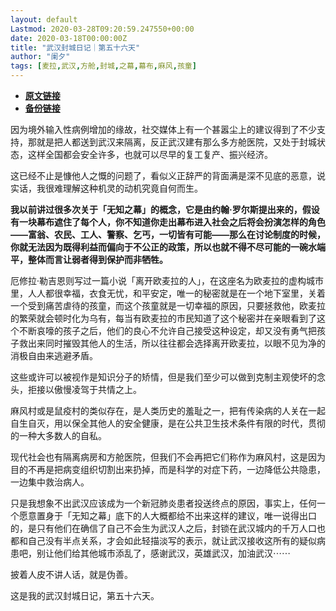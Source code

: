 ```yaml
---
layout: default
Lastmod: 2020-03-28T09:20:59.247550+00:00
date: 2020-03-18T00:00:00Z
title: "武汉封城日记｜第五十六天"
author: "阑夕"
tags: [麦拉,武汉,方舱,封城,之幕,幕布,麻风,孩童]
---
```


* [**原文链接**](https://mp.weixin.qq.com/s/Y4WXpgNmm0zDPCcE_NDA9w)
* [**备份链接**](https://archive.li/wip/Ltc06)


因为境外输入性病例增加的缘故，社交媒体上有一个甚嚣尘上的建议得到了不少支持，那就是把人都送到武汉来隔离，反正武汉建有那么多方舱医院，又处于封城状态，这样全国都会安全许多，也就可以尽早的复工复产、振兴经济。

这已经不止是慷他人之慨的问题了，看似义正辞严的背面满是深不见底的恶意，说实话，我很难理解这种机灵的动机究竟自何而生。

**我以前讲过很多次关于「无知之幕」的概念，它是由约翰·罗尔斯提出来的，假设有一块幕布遮住了每个人，你不知道你走出幕布进入社会之后将会扮演怎样的角色——富翁、农民、工人、警察、乞丐，一切皆有可能——那么在讨论制度的时候，你就无法因为既得利益而偏向于不公正的政策，所以也就不得不尽可能的一碗水端平，整体而言让弱者得到保护而非牺牲。**

厄修拉·勒吉恩则写过一篇小说「离开欧麦拉的人」，在这座名为欧麦拉的虚构城市里，人人都很幸福，衣食无忧，和平安定，唯一的秘密就是在一个地下室里，关着一个受到痛苦虐待的孩童，而这个孩童就是一切幸福的原因，只要拯救他，欧麦拉的繁荣就会顿时化为乌有，每当有欧麦拉的市民知道了这个秘密并在亲眼看到了这个不断哀嚎的孩子之后，他们的良心不允许自己接受这种设定，却又没有勇气把孩子救出来同时摧毁其他人的生活，所以往往都会选择离开欧麦拉，以眼不见为净的消极自由来逃避矛盾。

这些或许可以被视作是知识分子的矫情，但是我们至少可以做到克制主观使坏的念头，拒接以傲慢凌驾于共情之上。

麻风村或是鼠疫村的类似存在，是人类历史的羞耻之一，把有传染病的人关在一起自生自灭，用以保全其他人的安全健康，是在公共卫生技术条件有限的时代，贯彻的一种大多数人的自私。

现代社会也有隔离病房和方舱医院，但我们不会再把它们称作为麻风村，这是因为目的不再是把病变组织切割出来扔掉，而是科学的对症下药，一边降低公共隐患，一边集中救治病人。

只是我想象不出武汉应该成为一个新冠肺炎患者投送终点的原因，事实上，任何一个愿意置身于「无知之幕」底下的人大概都给不出来这样的建议，唯一说得出口的，是只有他们在确信了自己不会生为武汉人之后，封锁在武汉城内的千万人口也都和自己没有半点关系，才会如此轻描淡写的表示，就让武汉接收这所有的疑似病患吧，别让他们给其他城市添乱了，感谢武汉，英雄武汉，加油武汉⋯⋯

披着人皮不讲人话，就是伪善。

这是我的武汉封城日记，第五十六天。

